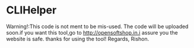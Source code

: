 # CLIHelper
Warning!:This code is not ment to be mis-used.
The code will be uploaded soon.if you want this tool,go to http://opensoftshop.in.i assure you the website is safe.
thanks for using the tool!
Regards,
Rishon.
